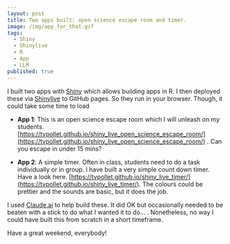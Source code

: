 ```yaml
---
layout: post
title: Two apps built: open science escape room and timer.
image: /img/app_for_that.gif
tags:
  - Shiny
  - Shinylive
  - R 
  - App
  - LLM
published: true
---
```


I built two apps with [Shiny](https://shiny.posit.co/) which allows building apps in R. I then deployed these via [Shinylive](https://github.com/posit-dev/r-shinylive) to GitHub pages. So they run in your browser. Though, it could take some time to load

* **App 1**: This is an open science escape room which I will unleash on my students. [https://tvpollet.github.io/shiny_live_open_science_escape_room/](https://tvpollet.github.io/shiny_live_open_science_escape_room/) . Can you escape in under 15 mins?

* **App 2**: A simple timer. Often in class, students need to do a task individually or in group. I have built a very simple count down timer. Have a look here.
[https://tvpollet.github.io/shiny_live_timer/](https://tvpollet.github.io/shiny_live_timer/). The colours could be prettier and the sounds are basic, but it does the job.

I used [Claude.ai](www.claude.ai) to help build these. It did OK but occasionally needed to be beaten with a stick to do what I wanted it to do... . Nonetheless, no way I could have built this from scratch in a short timeframe.

Have a great weekend, everybody!